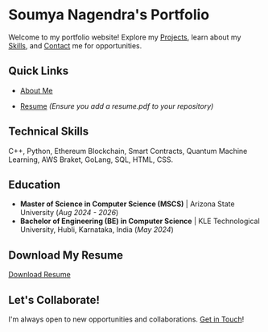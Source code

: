 # Soumya Nagendra's Portfolio

Welcome to my portfolio website! Explore my [Projects](./project.md), learn about my [Skills](./skills.md), and [Contact](./contact.md) me for opportunities.

## Quick Links
- [About Me](./about.md)

- [Resume](./resume.pdf) *(Ensure you add a resume.pdf to your repository)*

## Technical Skills
C++, Python, Ethereum Blockchain, Smart Contracts, Quantum Machine Learning, AWS Braket, GoLang, SQL, HTML, CSS.

## Education
- **Master of Science in Computer Science (MSCS)** | Arizona State University (_Aug 2024 - 2026_)
- **Bachelor of Engineering (BE) in Computer Science** | KLE Technological University, Hubli, Karnataka, India (_May 2024_)
## Download My Resume
[Download Resume](https://yourusername.github.io/assets/resume.pdf)
## Let's Collaborate!

I'm always open to new opportunities and collaborations. [Get in Touch](./contact.md)!
